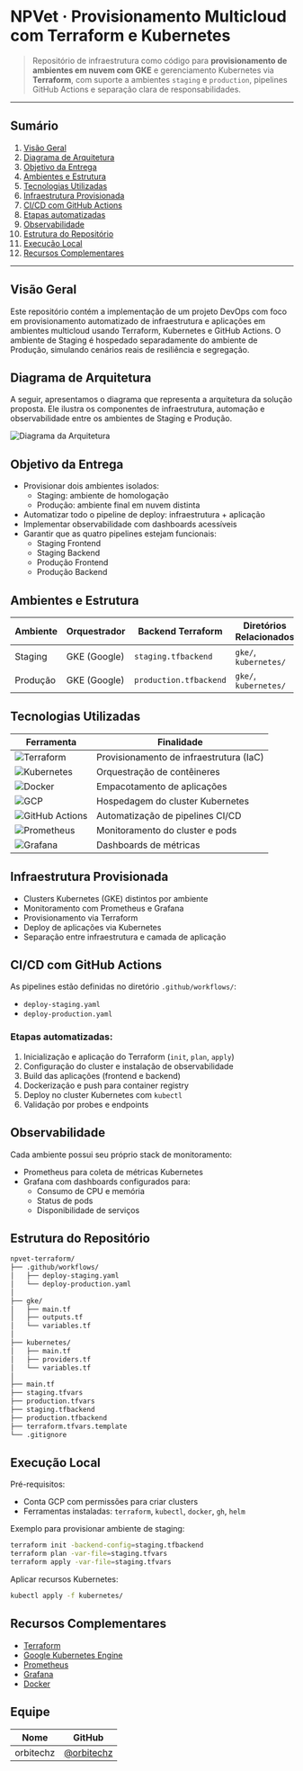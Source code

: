 
# NPVet · Provisionamento Multicloud com Terraform e Kubernetes

> Repositório de infraestrutura como código para **provisionamento de ambientes em nuvem com GKE** e gerenciamento Kubernetes via **Terraform**, com suporte a ambientes `staging` e `production`, pipelines GitHub Actions e separação clara de responsabilidades.

---

## Sumário

1. [Visão Geral](#-visão-geral)
2. [Diagrama de Arquitetura](#-diagrama-de-arquitetura)
3. [Objetivo da Entrega](#-objetivo-da-entrega)
4. [Ambientes e Estrutura](#-ambientes-e-estrutura)
5. [Tecnologias Utilizadas](#-tecnologias-utilizadas)
6. [Infraestrutura Provisionada](#️-infraestrutura-provisionada)  
7. [CI/CD com GitHub Actions](#-cicd-com-github-actions)
8. [Etapas automatizadas](#-etapas-automatizadas)
9. [Observabilidade](#-observabilidade)
10. [Estrutura do Repositório](#-estrutura-do-repositório)  
11. [Execução Local](#-execução-local)  
12. [Recursos Complementares](#-recursos-complementares)  

---

## Visão Geral

Este repositório contém a implementação de um projeto DevOps com foco em provisionamento automatizado de infraestrutura e aplicações em ambientes multicloud usando Terraform, Kubernetes e GitHub Actions. O ambiente de Staging é hospedado separadamente do ambiente de Produção, simulando cenários reais de resiliência e segregação.



## Diagrama de Arquitetura

A seguir, apresentamos o diagrama que representa a arquitetura da solução proposta. Ele ilustra os componentes de infraestrutura, automação e observabilidade entre os ambientes de Staging e Produção.

![Diagrama da Arquitetura](https://github.com/seu-usuario/npvet-terraform/blob/main/docs/diagrama-arquitetura.png)



## Objetivo da Entrega

- Provisionar dois ambientes isolados:
  - Staging: ambiente de homologação
  - Produção: ambiente final em nuvem distinta
- Automatizar todo o pipeline de deploy: infraestrutura + aplicação
- Implementar observabilidade com dashboards acessíveis
- Garantir que as quatro pipelines estejam funcionais:
  - Staging Frontend
  - Staging Backend
  - Produção Frontend
  - Produção Backend



## Ambientes e Estrutura

| Ambiente   | Orquestrador | Backend Terraform     | Diretórios Relacionados |
|------------|--------------|------------------------|--------------------------|
| Staging    | GKE (Google) | `staging.tfbackend`    | `gke/`, `kubernetes/`    |
| Produção   | GKE (Google) | `production.tfbackend` | `gke/`, `kubernetes/`    |


## Tecnologias Utilizadas

| Ferramenta     | Finalidade                                         |
|----------------|----------------------------------------------------|
| ![Terraform](https://img.shields.io/badge/Terraform-844FBA?logo=terraform&logoColor=white)     | Provisionamento de infraestrutura (IaC) |
| ![Kubernetes](https://img.shields.io/badge/Kubernetes-326ce5?logo=kubernetes&logoColor=white)   | Orquestração de contêineres             |
| ![Docker](https://img.shields.io/badge/Docker-2496ED?logo=docker&logoColor=white)         | Empacotamento de aplicações             |
| ![GCP](https://img.shields.io/badge/GCP-4285F4?logo=googlecloud&logoColor=white)             | Hospedagem do cluster Kubernetes        |
| ![GitHub Actions](https://img.shields.io/badge/GitHub%20Actions-2088FF?logo=githubactions&logoColor=white) | Automatização de pipelines CI/CD        |
| ![Prometheus](https://img.shields.io/badge/Prometheus-E6522C?logo=prometheus&logoColor=white) | Monitoramento do cluster e pods         |
| ![Grafana](https://img.shields.io/badge/Grafana-F46800?logo=grafana&logoColor=white)       | Dashboards de métricas                  |



## Infraestrutura Provisionada

- Clusters Kubernetes (GKE) distintos por ambiente
- Monitoramento com Prometheus e Grafana
- Provisionamento via Terraform
- Deploy de aplicações via Kubernetes
- Separação entre infraestrutura e camada de aplicação



## CI/CD com GitHub Actions

As pipelines estão definidas no diretório `.github/workflows/`:

- `deploy-staging.yaml`
- `deploy-production.yaml`

### Etapas automatizadas:

1. Inicialização e aplicação do Terraform (`init`, `plan`, `apply`)
2. Configuração do cluster e instalação de observabilidade
3. Build das aplicações (frontend e backend)
4. Dockerização e push para container registry
5. Deploy no cluster Kubernetes com `kubectl`
6. Validação por probes e endpoints



## Observabilidade

Cada ambiente possui seu próprio stack de monitoramento:

- Prometheus para coleta de métricas Kubernetes
- Grafana com dashboards configurados para:
  - Consumo de CPU e memória
  - Status de pods
  - Disponibilidade de serviços



## Estrutura do Repositório

```bash
npvet-terraform/
├── .github/workflows/
│   ├── deploy-staging.yaml
│   └── deploy-production.yaml
│
├── gke/
│   ├── main.tf
│   ├── outputs.tf
│   └── variables.tf
│
├── kubernetes/
│   ├── main.tf
│   ├── providers.tf
│   └── variables.tf
│
├── main.tf
├── staging.tfvars
├── production.tfvars
├── staging.tfbackend
├── production.tfbackend
├── terraform.tfvars.template
└── .gitignore
````



## Execução Local

Pré-requisitos:

* Conta GCP com permissões para criar clusters
* Ferramentas instaladas: `terraform`, `kubectl`, `docker`, `gh`, `helm`

Exemplo para provisionar ambiente de staging:

```bash
terraform init -backend-config=staging.tfbackend
terraform plan -var-file=staging.tfvars
terraform apply -var-file=staging.tfvars
```

Aplicar recursos Kubernetes:

```bash
kubectl apply -f kubernetes/
```

## Recursos Complementares

* [Terraform](https://developer.hashicorp.com/terraform/docs)
* [Google Kubernetes Engine](https://cloud.google.com/kubernetes-engine)
* [Prometheus](https://prometheus.io/)
* [Grafana](https://grafana.com/)
* [Docker](https://docs.docker.com/)


## Equipe

| Nome          | GitHub                                         |
| ------------- | ---------------------------------------------- |
| orbitechz |  [@orbitechz](https://github.com/orbitechz) |


